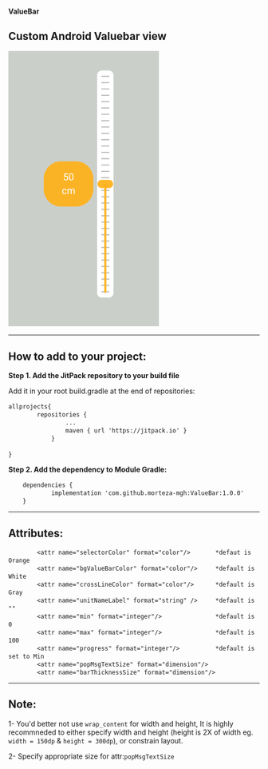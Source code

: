#### ValueBar

Custom Android Valuebar view
------

![alt text](https://github.com/morteza-mgh/assets/raw/main/RangeBar-screen.png)





-------
## How to add to your project:
**Step 1. Add the JitPack repository to your build file**


Add it in your root build.gradle at the end of repositories:

```
allprojects{
		repositories {
				...
				maven { url 'https://jitpack.io' }
			}

}
```
 

**Step 2. Add the dependency to Module Gradle:**
	
```
	dependencies {
	        implementation 'com.github.morteza-mgh:ValueBar:1.0.0'
	}
```

------
## Attributes:

```
        <attr name="selectorColor" format="color"/>       *defaut is Orange
        <attr name="bgValueBarColor" format="color"/>     *default is White
        <attr name="crossLineColor" format="color"/>      *default is Gray
        <attr name="unitNameLabel" format="string" />     *default is ""
        <attr name="min" format="integer"/>               *default is 0
        <attr name="max" format="integer"/>               *default is 100
        <attr name="progress" format="integer"/>          *default is set to Min
        <attr name="popMsgTextSize" format="dimension"/>
        <attr name="barThicknessSize" format="dimension"/>
```
------
## Note:
1- You'd better not use `wrap_content` for width and height, It is highly recommneded to either specify width and height (height is 2X of width eg. `width = 150dp` & `height = 300dp`),
 or constrain layout.

2- Specify appropriate size for attr:`popMsgTextSize`
